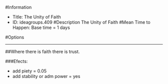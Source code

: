 #Information
 - Title: The Unity of Faith
 - ID: ideagroups.409
#Description
The Unity of Faith
#Mean Time to Happen:
Base time = 1 days

#Options

___
##Where there is faith there is trust.

###Efects:<ul><li>add piety = 0.05</li><li>add stability or adm power = yes</li></ul>
